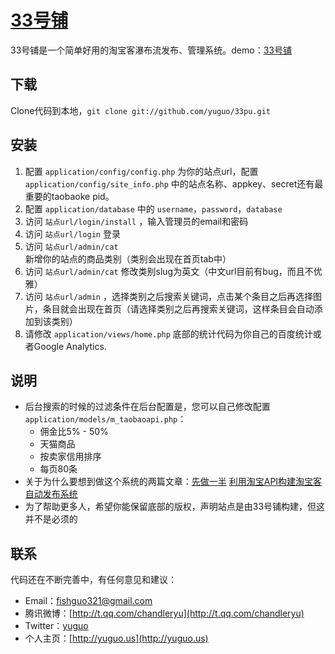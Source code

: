 # [33号铺](http://33pu.net) #

33号铺是一个简单好用的淘宝客瀑布流发布、管理系统。demo：[33号铺](http://33pu.net)

## 下载 ##
Clone代码到本地，`git clone git://github.com/yuguo/33pu.git`

## 安装 ##
1. 配置 `application/config/config.php` 为你的站点url，配置 `application/config/site_info.php` 中的站点名称、appkey、secret还有最重要的taobaoke pid。
2. 配置 `application/database` 中的 `username`，`password`，`database`
3. 访问 `站点url/login/install` ，输入管理员的email和密码
4. 访问 `站点url/login` 登录
5. 访问 `站点url/admin/cat` 新增你的站点的商品类别（类别会出现在首页tab中）
6. 访问 `站点url/admin/cat` 修改类别slug为英文（中文url目前有bug，而且不优雅）
7. 访问 `站点url/admin` ，选择类别之后搜索关键词，点击某个条目之后再选择图片，条目就会出现在首页（请选择类别之后再搜索关键词，这样条目会自动添加到该类别）
8. 请修改 `application/views/home.php` 底部的统计代码为你自己的百度统计或者Google Analytics.

## 说明 ##
- 后台搜索的时候的过滤条件在后台配置是，您可以自己修改配置`application/models/m_taobaoapi.php`：
	- 佣金比5% - 50%
	- 天猫商品
	- 按卖家信用排序
	- 每页80条
- 关于为什么要想到做这个系统的两篇文章：[先做一半](http://yuguo.us/weblog/half-first/) [利用淘宝API构建淘宝客自动发布系统](http://yuguo.us/weblog/a-cps-cms-build-with-taobao-api/) 
- 为了帮助更多人，希望你能保留底部的版权，声明站点是由33号铺构建，但这并不是必须的

## 联系 ##
代码还在不断完善中，有任何意见和建议：

- Email：fishguo321@gmail.com
- 腾讯微博：[http://t.qq.com/chandleryu](http://t.qq.com/chandleryu)
- Twitter：[yuguo](http://twitter.com/#!yuguo)
- 个人主页：[http://yuguo.us](http://yuguo.us)